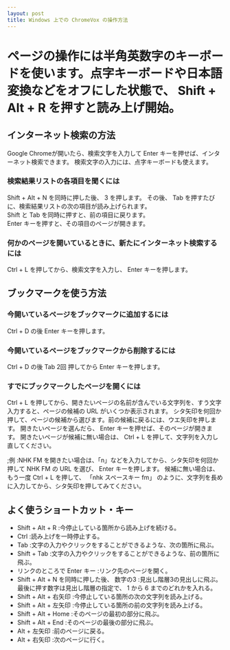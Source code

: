 ```yaml
---
layout: post
title: Windows 上での ChromeVox の操作方法
---
```

# ページの操作には半角英数字のキーボードを使います。点字キーボードや日本語変換などをオフにした状態で、 Shift + Alt + R を押すと読み上げ開始。

## インターネット検索の方法
Google Chromeが開いたら、検索文字を入力して Enter キーを押せば、インターネット検索できます。 検索文字の入力には、点字キーボードも使えます。

### 検索結果リストの各項目を聞くには
Shift + Alt + N を同時に押した後、 3 を押します。 
その後、 Tab を押すたびに、検索結果リストの次の項目が読み上げられます。  
Shift と Tab を同時に押すと、前の項目に戻ります。  
Enter キーを押すと、その項目のページが開きます。

### 何かのページを開いているときに、新たにインターネット検索するには
Ctrl + L を押してから、検索文字を入力し、 Enter キーを押します。

## ブックマークを使う方法
### 今開いているページをブックマークに追加するには
Ctrl + D の後 Enter キーを押します。

### 今開いているページをブックマークから削除するには
Ctrl + D の後 Tab 2回 押してから Enter キーを押します。

### すでにブックマークしたページを開くには  
Ctrl + L を押してから、開きたいページの名前が含んでいる文字列を、すう文字入力すると、ページの候補の URL がいくつか表示されます。
シタ矢印を何回か押して、ページの候補から選びます。前の候補に戻るには、ウエ矢印を押します。
開きたいページを選んだら、 Enter キーを押せば、そのページが開きます。
開きたいページが候補に無い場合は、 Ctrl + L を押して、文字列を入力し直してください。

;例
:NHK FM を開きたい場合は、「n」などを入力してから、シタ矢印を何回か押して NHK FM の URL を選び、 Enter キーを押します。 候補に無い場合は、もう一度 Ctrl + L を押して、 「nhk スペースキー fm」 のように、文字列を長めに入力してから、シタ矢印を押してみてください。

## よく使うショートカット・キー

- Shift + Alt + R	:今停止している箇所から読み上げを続ける。
- Ctrl	:読み上げを一時停止する。
- Tab	:文字の入力やクリックをすることができるような、次の箇所に飛ぶ。
- Shift + Tab	:文字の入力やクリックをすることができるような、前の箇所に飛ぶ。
- リンクのところで Enter キー	:リンク先のページを開く。
- Shift + Alt + N を同時に押した後、 数字の3	:見出し階層3の見出しに飛ぶ。最後に押す数字は見出し階層の指定で、 1 から 6 までのどれかを入れる。
- Shift + Alt + 右矢印	:今停止している箇所の次の文字列を読み上げる。
- Shift + Alt + 左矢印	:今停止している箇所の前の文字列を読み上げる。
- Shift + Alt + Home	:そのページの最初の部分に飛ぶ。
- Shift + Alt + End	:そのページの最後の部分に飛ぶ。
- Alt + 左矢印	:前のページに戻る。
- Alt + 右矢印	:次のページに行く。

